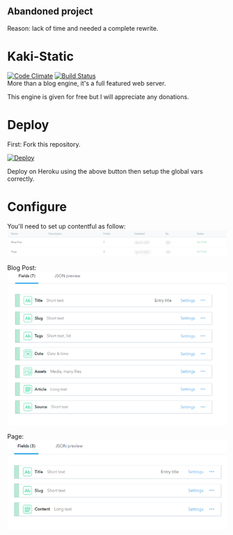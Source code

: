 ## Abandoned project
Reason: lack of time and needed a complete rewrite.

# Kaki-Static
[![Code Climate](https://codeclimate.com/github/Kakise/Kaki-Static.png)](https://codeclimate.com/github/Kakise/Kaki-Static) [![Build Status](https://travis-ci.org/Kakise/Kaki-Static.svg?branch=master)](https://travis-ci.org/Kakise/Kaki-Static)  
More than a blog engine, it's a full featured web server.

This engine is given for free but I will appreciate any donations.

# Deploy
First: Fork this repository.

[![Deploy](https://www.herokucdn.com/deploy/button.svg)](https://heroku.com/deploy)

Deploy on Heroku using the above button then setup the global vars correctly.

# Configure
You'll need to set up contentful as follow:
![](https://github.com/Kakise/Kaki-Static/raw/master/tuto/content-models.png)

Blog Post:  
![](https://github.com/Kakise/Kaki-Static/raw/master/tuto/blog-post.png)

Page:  
![](https://github.com/Kakise/Kaki-Static/raw/master/tuto/page.png)
